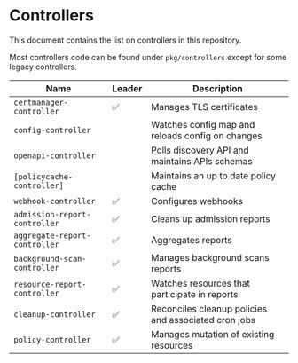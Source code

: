 # Controllers

This document contains the list on controllers in this repository.

Most controllers code can be found under `pkg/controllers` except for some legacy controllers.

| Name                             | Leader             | Description                                           |
|----------------------------------|--------------------|-------------------------------------------------------|
| `certmanager-controller`         | :white_check_mark: | Manages TLS certificates                              |
| `config-controller`              |                    | Watches config map and reloads config on changes      |
| `openapi-controller`             |                    | Polls discovery API and maintains APIs schemas        |
| `[policycache-controller]`       |                    | Maintains an up to date policy cache                  |
| `webhook-controller`             | :white_check_mark: | Configures webhooks                                   |
| `admission-report-controller`    | :white_check_mark: | Cleans up admission reports                           |
| `aggregate-report-controller`    | :white_check_mark: | Aggregates reports                                    |
| `background-scan-controller`     | :white_check_mark: | Manages background scans reports                      |
| `resource-report-controller`     | :white_check_mark: | Watches resources that participate in reports         |
| `cleanup-controller`             | :white_check_mark: | Reconciles cleanup policies and associated cron jobs  |
| `policy-controller`              | :white_check_mark: | Manages mutation of existing resources                |

[policycache-controller]: ./policycache.md
